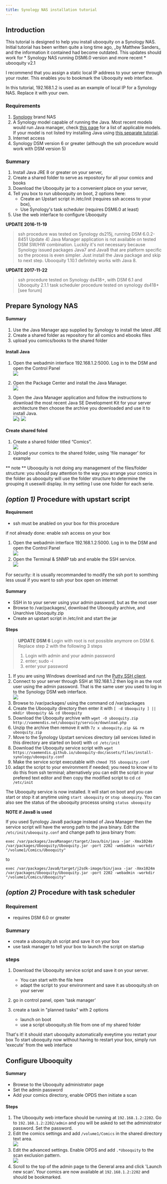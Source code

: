 ```yaml
---
title: Synology NAS installation tutorial
---
```


## Introduction

<div class="warnbox">
This tutorial is designed to help you install ubooquity on a Synology NAS.  Initial tutorial has been written quite a long time ago, _by Matthew Sanders_ and the information it contained had become outdated. 
This updates should work for 
   * Synology NAS running DSM6.0 version and more recent
   * ubooquity v2.1
</div>

I recommend that you assign a static local IP address to your server through your router. This enables you to bookmark the Ubooquity web interface.

In this tutorial, 192.168.1.2 is used as an example of local IP for a Synology NAS. Replace it with your own.

### Requirements

1. [Synology](https://www.synology.com/en-us/products/) brand NAS
1. A Synology model capable of running the Java. Most recent models would run Java manager, check [this page](https://www.synology.com/en-uk/dsm/app_packages/JavaManager) for a list of applicable models. If your model is not listed try installing Java using [this separate tutorial](http://pcloadletter.co.uk/2011/08/23/java-package-for-synology/).
1. Internet access
1. Synology DSM version 6 or greater (although the ssh procedure would work with DSM version 5)

### Summary

1. Install Java JRE 8 or greater on your server,
1. Create a shared folder to serve as repository for all your comics and books
1. Download the Ubooquity jar to a convenient place on your server,
1. Tell you box to run ubbooquity on boot, 2 options here:
    * Create an Upstart script in /etc/init (requires ssh access to your box),
    * Use Synology's task scheduler (requires DSM6.0 at least) 
1. Use the web interface to configure Ubooquity

**UPDATE 2016-11-19**
> ssh procedure was tested on Synology ds215j, running DSM 6.0.2-8451 Update 4) Java Manager application is not available on tested DSM SW/HW combination. Luckily it's not necessary because Synology issued packages Java7 and Java8 that are platform specific so the process is even simpler. Just install the Java package and skip to next step. Ubooquity 1.10.1 definitely works with Java 8. 

**UPDATE 2017-11-22**
> ssh procedure tested on Synology ds418+, with DSM 6.1 and Ubooquity 2.1.1
> task scheduler procedure tested on synology ds418+ [see forum]

## Prepare Synology NAS

#### Summary

1. Use the Java Manager app supplied by Synology to install the latest JRE
1. Create a shared folder as repository for all comics and ebooks files
1. upload you comics/books to the shared folder

#### Install Java

1. Open the webadmin interface 192.168.1.2:5000. Log in to the DSM and open the Control Panel  
![](../../assets/images/install-synology/synology_tutorial_image_01.jpg)

2. Open the Package Center and install the Java Manager.  
![](../../assets/images/install-synology/synology_tutorial_image_03.jpg)

3. Open the Java Manager application and follow the instructions to download the most recent Java SE Development Kit for your server architecture then choose the archive you downloaded and use it to install Java.  
![](../../assets/images/install-synology/synology_tutorial_image_05.jpg))
![](../../assets/images/install-synology/synology_tutorial_image_04.jpg)

#### Create shared foled
1. Create a shared folder titled “Comics”.  
![](../../assets/images/install-synology/synology_tutorial_image_09.png)
1. Upload your comics to the shared folder, using 'file manager' for example

** note **
Ubooquity is not doing any management of the files/folder structure: you should pay attention to the way you arrange your comics in the folder as ubooquity will use the folder structure to determine the grouping it useswill display. In my setting I use one folder for each serie.

## _(option 1)_ Procedure with upstart script

#### Requirement

* ssh must be anabled on your box for this procedure

if not already done: enable ssh access on your box
1. Open the webadmin interface 192.168.1.2:5000. Log in to the DSM and open the Control Panel  
![](../../assets/images/install-synology/synology_tutorial_image_01.jpg)
1. Open the Terminal & SNMP tab and enable the SSH service.  
![](../../assets/images/install-synology/synology_tutorial_image_02.jpg)

For security: it is usually recommanded to modify the ssh port to somthing less usual if you want to ssh your box open on internet

#### Summary

* SSH in to your server using your admin password, but as the root user
* Browse to /var/packages/,  download the Ubooquity archive, and Unarchive Ubooquity.zip
* Create an upstart script in /etc/init and start the jar

#### Steps

> **UPDATE DSM 6**
> Login with root is not possible anymore on DSM 6. Replace step 2 with the following 3 steps
> 1. Login with admin and your admin password
> 2. enter; sudo -i
> 3. enter your password 

1. If you are using Windows download and run the [Putty SSH client](http://www.chiark.greenend.org.uk/~sgtatham/putty/download.html).
2. Connect to your server through SSH at 192.168.1.2 then log in as the root user using the admin password. That is the same user you used to log in to the Synology DSM web interface.  
![](../../assets/images/install-synology/synology_tutorial_image_06.jpg)
3. Browse to /var/packages/ using the command 
    cd /var/packages
4. Create the Ubooquity directory then enter it with `[ -d Ubooquity ] || mkdir Ubooquity && cd Ubooquity`
5. Download the Ubooquity archive with `wget -O ubooquity.zip http://vaemendis.net/ubooquity/service/download.php`
6. Unzip the archive then remove it with `7z x ubooquity.zip && rm ubooquity.zip`
7. Move to the Synology Upstart services directory (all services listed in this directory are started on boot) with `cd /etc/init`
8.  Download the Ubooquity service script with `wget https://vaemendis.github.io/ubooquity-doc/assets/files/install-synology/ubooquity.conf`
9. Make the service script executable with `chmod 755 ubooquity.conf`
10. adapt the script to your environment if needed; you need to know vi to do this from ssh terminal; alternatively you can edit the script in your prefered text editor and then copy the modified script to cd `cd /etc/init`

The Ubooquity service is now installed. It will start on boot and you can start or stop it at anytime using `start ubooquity` or `stop ubooquity`. You can also see the status of the ubooquity processs unsing `status ubooquity`

**NOTE if Java8 is used**

If you used Synology Java8 package instead of Java Manager then the service script will have the wrong path to the java binary. Edit the `/etc/init/ubooquity.conf` and change path to java binary from: 

`exec /var/packages/JavaManager/target/Java/bin/java -jar -Xmx1024m /var/packages/Ubooquity/Ubooquity.jar -port 2202 -webadmin -workdir "/volume1/Comics/Ubooquity"`

to

`exec /var/packages/Java8/target/j2sdk-image/bin/java -jar -Xmx1024m /var/packages/Ubooquity/Ubooquity.jar -port 2202 -webadmin -workdir "/volume1/Comics/Ubooquity"`

## _(option 2)_ Procedure with task scheduler

### Requirement

* requires DSM 6.0 or greater

### Summary

* create a ubooquity.sh script and save it on your box
* use task manager to tell your box to launch the script on startup

### steps

1. Download the Ubooquity service script and save it on your server. 
   * You can start with the file here
   * adapt the script to your environment and save it  as ubooquity.sh on your server

1. go in control panel, open 'task manager'

1. create a task in "planned tasks" with 2 options
    * launch on boot
    * use a script ubooquity.sh file from one of my shared folder


That's it! it should start ubooquity automatically eveytime you restart your box
To start ubooquity now without having to restart your box, simply run 'execute' from the web interface

## Configure Ubooquity

#### Summary

* Browse to the Ubooquity administrator page
* Set the admin password
* Add your comics directory, enable OPDS then initiate a scan

#### Steps

1. The Ubooquity web interface should be running at `192.168.1.2:2202`. Go to `192.168.1.2:2202/admin` and you will be asked to set the administrator password. Set the password.  
2. Edit the comics settings and add `/volume1/Comics` in the shared directory text area.  
![](../../assets/images/install-synology/synology_tutorial_image_07.jpg)
3. Edit the advanced settings. Enable OPDS and add `.*Ubooquity` to the scan exclusion pattern.   
![](../../assets/images/install-synology/synology_tutorial_image_08.png)
4. Scroll to the top of the admin page to the General area and click 'Launch new scan'. Your comics are now available at `192.168.1.2:2202` and should be bookmarked.









